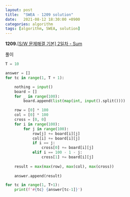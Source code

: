 ```yaml
---
layout: post
title:  "SWEA - 1209 solution"
date:   2021-08-12 18:30:00 +0900
categories: algorithm
tags: [algorithm, SWEA, solution]
---
```

**1209.**[[S/W 문제해결 기본\] 2일차 - Sum ](https://swexpertacademy.com/main/code/problem/problemDetail.do?contestProbId=AV13_BWKACUCFAYh&categoryId=AV13_BWKACUCFAYh&categoryType=CODE&problemTitle=1209&orderBy=FIRST_REG_DATETIME&selectCodeLang=ALL&select-1=&pageSize=10&pageIndex=1)

풀이

```python
T = 10

answer = []
for tc in range(1, T + 1):

    nothing = input()
    board = []
    for _ in range(100):
        board.append(list(map(int, input().split())))

    row = [0] * 100
    col = [0] * 100
    cross = [0, 0]
    for i in range(100):
        for j in range(100):
            row[j] += board[i][j]
            col[i] += board[i][j]
            if i == j:
                cross[0] += board[i][j]
            elif i == 100 - 1 - j:
                cross[1] += board[i][j]
    
    result = max(max(row), max(col), max(cross))
    
    answer.append(result)    

for tc in range(1, T+1):
    print(f'#{tc} {answer[tc-1]}')
```

